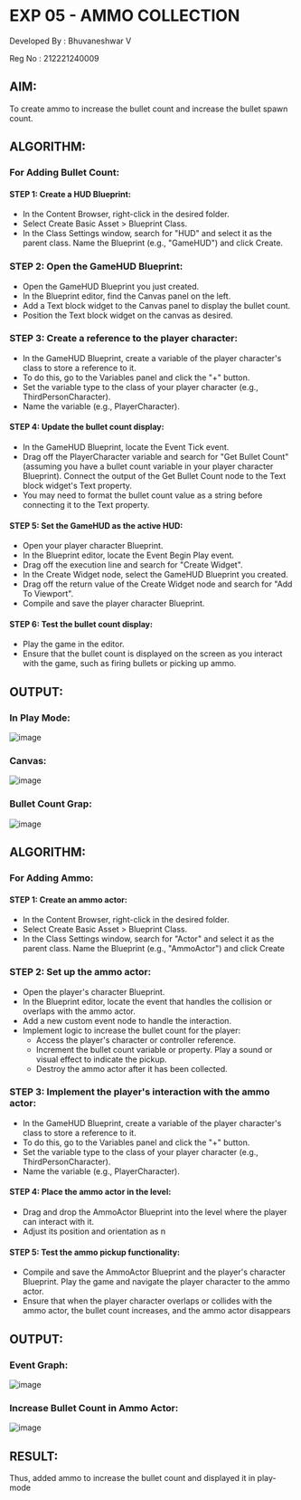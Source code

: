 # EXP 05 - AMMO COLLECTION

Developed By : Bhuvaneshwar V

Reg No : 212221240009

## AIM:

To create ammo to increase the bullet count and increase the bullet spawn count.

## ALGORITHM:

### For Adding Bullet Count:

#### STEP 1: Create a HUD Blueprint:

* In the Content Browser, right-click in the desired folder.
*  Select Create Basic Asset > Blueprint Class.
*  In the Class Settings window, search for "HUD" and select it as the parent
class. Name the Blueprint (e.g., "GameHUD") and click Create.

### STEP 2: Open the GameHUD Blueprint:

* Open the GameHUD Blueprint you just created.
* In the Blueprint editor, find the Canvas panel on the left.
* Add a Text block widget to the Canvas panel to display the bullet count.
* Position the Text block widget on the canvas as desired.

### STEP 3: Create a reference to the player character:

* In the GameHUD Blueprint, create a variable of the player character's
class to store a reference to it.
* To do this, go to the Variables panel and click the "+" button.
* Set the variable type to the class of your player character (e.g.,
ThirdPersonCharacter).
* Name the variable (e.g., PlayerCharacter).

#### STEP 4: Update the bullet count display:

* In the GameHUD Blueprint, locate the Event Tick event.
* Drag off the PlayerCharacter variable and search for "Get Bullet Count"
(assuming you have a bullet count variable in your player character
Blueprint). Connect the output of the Get Bullet Count node to the Text
block widget's Text property.
* You may need to format the bullet count value as a string before
connecting it to the Text property.

#### STEP 5: Set the GameHUD as the active HUD:

* Open your player character Blueprint.
* In the Blueprint editor, locate the Event Begin Play event.
* Drag off the execution line and search for "Create Widget".
* In the Create Widget node, select the GameHUD Blueprint you created.
*  Drag off the return value of the Create Widget node and search for "Add
To Viewport".
* Compile and save the player character Blueprint.

#### STEP 6: Test the bullet count display:

* Play the game in the editor.
* Ensure that the bullet count is displayed on the screen as you interact with
the game, such as firing bullets or picking up ammo.

## OUTPUT:

### In Play Mode:
![image](https://github.com/BHUVANESHWAR-BHUVIOP/EX5-AMMO-COLLECTION/assets/94155099/95692ccd-8c58-45ca-986a-0a552669638d)


### Canvas:
![image](https://github.com/Aashima02/Ammo-Collection/assets/93427086/412ffcd2-2333-4542-8dce-1d2d45a5ff89)

### Bullet Count Grap:
![image](https://github.com/Aashima02/Ammo-Collection/assets/93427086/3440124b-e42f-4ed1-95fa-9d83da5a524a)

## ALGORITHM:

### For Adding Ammo:

#### STEP 1: Create an ammo actor:

*  In the Content Browser, right-click in the desired folder.
*  Select Create Basic Asset > Blueprint Class.
*  In the Class Settings window, search for "Actor" and select it as the parent
class. Name the Blueprint (e.g., "AmmoActor") and click Create

### STEP 2: Set up the ammo actor:

* Open the player's character Blueprint.
* In the Blueprint editor, locate the event that handles the collision or
overlaps with the ammo actor.
* Add a new custom event node to handle the interaction.
* Implement logic to increase the bullet count for the player:
    - Access the player's character or controller reference.
    - Increment the bullet count variable or property. Play a sound or
visual effect to indicate the pickup.
    - Destroy the ammo actor after it has been collected.


### STEP 3: Implement the player's interaction with the ammo actor:

* In the GameHUD Blueprint, create a variable of the player character's
class to store a reference to it.
* To do this, go to the Variables panel and click the "+" button.
* Set the variable type to the class of your player character (e.g.,
ThirdPersonCharacter).
* Name the variable (e.g., PlayerCharacter).

#### STEP 4: Place the ammo actor in the level:

* Drag and drop the AmmoActor Blueprint into the level where the player can
interact with it.
* Adjust its position and orientation as n

#### STEP 5: Test the ammo pickup functionality:

* Compile and save the AmmoActor Blueprint and the player's character
Blueprint. Play the game and navigate the player character to the ammo
actor.
* Ensure that when the player character overlaps or collides with the ammo
actor, the bullet count increases, and the ammo actor disappears


## OUTPUT:



### Event Graph:
![image](https://github.com/Aashima02/Ammo-Collection/assets/93427086/234e5124-6d98-4769-9d52-01545828548d)

### Increase Bullet Count in Ammo Actor:
![image](https://github.com/Aashima02/Ammo-Collection/assets/93427086/944e89e8-f294-457f-88e4-5e7c93ba5893)



## RESULT:

Thus, added ammo to increase the bullet count and displayed it in
play-mode
